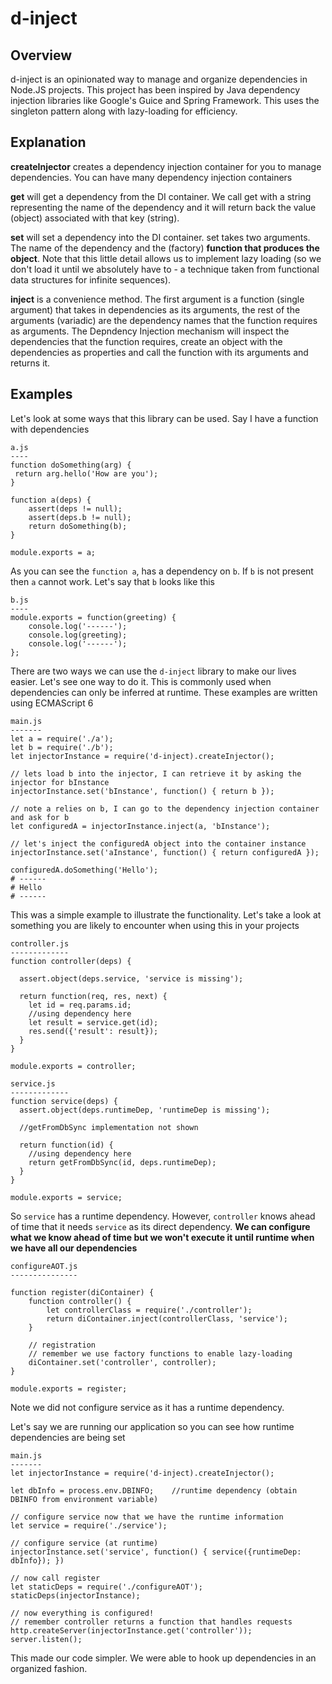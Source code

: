# d-inject

## Overview
d-inject is an opinionated way to manage and organize dependencies in Node.JS projects. This project has been inspired by Java dependency injection libraries like Google's Guice and Spring Framework. This uses the singleton pattern along with lazy-loading for efficiency.

## Explanation
<strong>createInjector</strong> creates a dependency injection container for you to manage dependencies. You can have many dependency injection containers

<strong>get</strong> will get a dependency from the DI container. We call get with a string representing the name of the dependency and it will return back the value (object) associated with that key (string).

<strong>set</strong> will set a dependency into the DI container. set takes two arguments. The name of the dependency and the (factory) <strong>function that produces the object</strong>. Note that this little detail allows us to implement lazy loading (so we don't load it until we absolutely have to - a technique taken from functional data structures for infinite sequences). 

<strong>inject</strong> is a convenience method. The first argument is a function (single argument) that takes in dependencies as its arguments, the rest of the arguments (variadic) are the dependency names that the function requires as arguments. The Depndency Injection mechanism will inspect the dependencies that the function requires, create an object with the dependencies as properties and call the function with its arguments and returns it.

## Examples

Let's look at some ways that this library can be used. 
Say I have a function with dependencies
```
a.js
----
function doSomething(arg) {
 return arg.hello('How are you');
}

function a(deps) {
    assert(deps != null);
    assert(deps.b != null);
    return doSomething(b);
}

module.exports = a;
```

As you can see the `function a`, has a dependency on `b`. If `b` is not present then `a` cannot work. Let's say that `b` looks like this
```
b.js
----
module.exports = function(greeting) {
    console.log('------');
    console.log(greeting);
    console.log('------');
};
```

There are two ways we can use the `d-inject` library to make our lives easier. Let's see one way to do it. This is commonly used when dependencies can only be inferred at runtime. These examples are written using ECMAScript 6

```
main.js
-------
let a = require('./a');
let b = require('./b');
let injectorInstance = require('d-inject).createInjector();

// lets load b into the injector, I can retrieve it by asking the injector for bInstance
injectorInstance.set('bInstance', function() { return b });

// note a relies on b, I can go to the dependency injection container and ask for b
let configuredA = injectorInstance.inject(a, 'bInstance');

// let's inject the configuredA object into the container instance
injectorInstance.set('aInstance', function() { return configuredA });

configuredA.doSomething('Hello');
# ------
# Hello
# ------
```

This was a simple example to illustrate the functionality. Let's take a look at something you are likely to encounter when using this in your projects

```
controller.js
-------------
function controller(deps) {

  assert.object(deps.service, 'service is missing');
  
  return function(req, res, next) {
    let id = req.params.id;
    //using dependency here
    let result = service.get(id);
    res.send({'result': result});
  }
}

module.exports = controller;
```

```
service.js
-------------
function service(deps) {
  assert.object(deps.runtimeDep, 'runtimeDep is missing');
  
  //getFromDbSync implementation not shown
  
  return function(id) {
    //using dependency here
    return getFromDbSync(id, deps.runtimeDep);
  }
}

module.exports = service;
```

So `service` has a runtime dependency. However, `controller` knows ahead of time that it needs `service` as its direct dependency. <strong>We can configure what we know ahead of time but we won't execute it until runtime when we have all our dependencies</strong>

```
configureAOT.js
---------------

function register(diContainer) {
    function controller() {
        let controllerClass = require('./controller');
        return diContainer.inject(controllerClass, 'service');
    }
    
    // registration 
    // remember we use factory functions to enable lazy-loading
    diContainer.set('controller', controller); 
}

module.exports = register;
```

Note we did not configure service as it has a runtime dependency.

Let's say we are running our application so you can see how runtime dependencies are being set

```
main.js
-------
let injectorInstance = require('d-inject).createInjector();

let dbInfo = process.env.DBINFO;    //runtime dependency (obtain DBINFO from environment variable)

// configure service now that we have the runtime information
let service = require('./service');

// configure service (at runtime)
injectorInstance.set('service', function() { service({runtimeDep: dbInfo}); })

// now call register
let staticDeps = require('./configureAOT');
staticDeps(injectorInstance);

// now everything is configured!
// remember controller returns a function that handles requests
http.createServer(injectorInstance.get('controller'));  
server.listen();
```

This made our code simpler. We were able to hook up dependencies in an organized fashion. 

